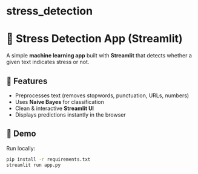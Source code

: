 # stress_detection
# 🧠 Stress Detection App (Streamlit)

A simple **machine learning app** built with **Streamlit** that detects whether a given text indicates stress or not.

## 📌 Features
- Preprocesses text (removes stopwords, punctuation, URLs, numbers)
- Uses **Naive Bayes** for classification
- Clean & interactive **Streamlit UI**
- Displays predictions instantly in the browser

## 🚀 Demo
Run locally:
```bash
pip install -r requirements.txt
streamlit run app.py
